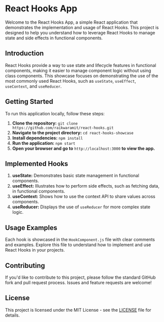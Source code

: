 # React Hooks App

Welcome to the React Hooks App, a simple React application that demonstrates the implementation and usage of React Hooks. This project is designed to help you understand how to leverage React Hooks to manage state and side effects in functional components.

## Introduction

React Hooks provide a way to use state and lifecycle features in functional components, making it easier to manage component logic without using class components. This showcase focuses on demonstrating the use of the most commonly used React Hooks, such as `useState`, `useEffect`, `useContext`, and `useReducer`.

## Getting Started

To run this application locally, follow these steps:

1. **Clone the repository:** `git clone https://github.com/raikwaramit/react-hooks.git`
2. **Navigate to the project directory:** `cd react-hooks-showcase`
3. **Install dependencies:** `npm install`
4. **Run the application:** `npm start`
5. **Open your browser and go to** `http://localhost:3000` **to view the app.**

## Implemented Hooks

1. **useState:** Demonstrates basic state management in functional components.
2. **useEffect:** Illustrates how to perform side effects, such as fetching data, in functional components.
3. **useContext:** Shows how to use the context API to share values across components.
4. **useReducer:** Displays the use of `useReducer` for more complex state logic.

## Usage Examples

Each hook is showcased in the `HookComponent.js` file with clear comments and examples. Explore this file to understand how to implement and use React Hooks in your projects.

## Contributing

If you'd like to contribute to this project, please follow the standard GitHub fork and pull request process. Issues and feature requests are welcome!

## License

This project is licensed under the MIT License - see the [LICENSE](LICENSE) file for details.
